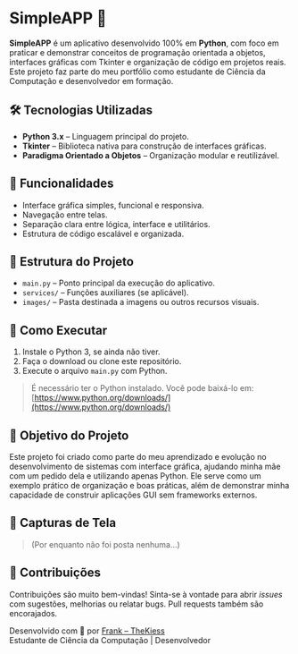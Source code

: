 # SimpleAPP 🐍

**SimpleAPP** é um aplicativo desenvolvido 100% em **Python**, com foco em praticar e demonstrar conceitos de programação orientada a objetos, interfaces gráficas com Tkinter e organização de código em projetos reais. Este projeto faz parte do meu portfólio como estudante de Ciência da Computação e desenvolvedor em formação.

## 🛠 Tecnologias Utilizadas

- **Python 3.x** – Linguagem principal do projeto.
- **Tkinter** – Biblioteca nativa para construção de interfaces gráficas.
- **Paradigma Orientado a Objetos** – Organização modular e reutilizável.

## 📌 Funcionalidades

- Interface gráfica simples, funcional e responsiva.
- Navegação entre telas.
- Separação clara entre lógica, interface e utilitários.
- Estrutura de código escalável e organizada.

## 📂 Estrutura do Projeto

- `main.py` – Ponto principal da execução do aplicativo.
- `services/` – Funções auxiliares (se aplicável).
- `images/` – Pasta destinada a imagens ou outros recursos visuais.

## 🚀 Como Executar

1. Instale o Python 3, se ainda não tiver.
2. Faça o download ou clone este repositório.
3. Execute o arquivo `main.py` com Python.

> É necessário ter o Python instalado. Você pode baixá-lo em: [https://www.python.org/downloads/](https://www.python.org/downloads/)

## 🎯 Objetivo do Projeto

Este projeto foi criado como parte do meu aprendizado e evolução no desenvolvimento de sistemas com interface gráfica, ajudando minha mãe com um pedido dela e utilizando apenas Python. Ele serve como um exemplo prático de organização e boas práticas, além de demonstrar minha capacidade de construir aplicações GUI sem frameworks externos.

## 📸 Capturas de Tela

> (Por enquanto não foi posta nenhuma...)

## 🤝 Contribuições

Contribuições são muito bem-vindas! Sinta-se à vontade para abrir _issues_ com sugestões, melhorias ou relatar bugs. Pull requests também são encorajados.

Desenvolvido com 🐍 por [Frank – TheKiess](https://github.com/TheKiess)  
Estudante de Ciência da Computação | Desenvolvedor
